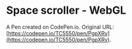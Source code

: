 # Space scroller - WebGL

A Pen created on CodePen.io. Original URL: [https://codepen.io/TC5550/pen/PgpXRv](https://codepen.io/TC5550/pen/PgpXRv).
